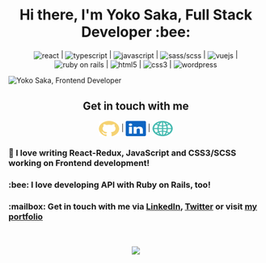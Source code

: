 <h1 align="center"> Hi there, I'm Yoko Saka, Full Stack Developer :bee:</h1>
<p align="center">
  <img align="center" src='https://github.com/yocosaka/yocosaka/blob/master/images/react.svg' alt='react'  height="30" width="40"> |
  <img align="center" src='https://github.com/yocosaka/yocosaka/blob/master/images/typeScript.svg' alt='typescript'  height="30" width="40"> |
  <img align="center" src='https://github.com/yocosaka/yocosaka/blob/master/images/js.svg' alt='javascript'  height="30" width="40"> |
  <img align="center" src='https://github.com/yocosaka/yocosaka/blob/master/images/sass.svg' alt='sass/scss'  height="30" width="40"> |
  <img align="center" src='https://github.com/yocosaka/yocosaka/blob/master/images/vuejs.svg' alt='vuejs'  height="30" width="40"> |
  <img align="center" src='https://github.com/yocosaka/yocosaka/blob/master/images/rubyonrails.svg' alt='ruby on rails'  height="30" width="40"> |
  <img align="center" src='https://github.com/yocosaka/yocosaka/blob/master/images/html5.svg' alt='html5'  height="30" width="40"> |
  <img align="center" src='https://github.com/yocosaka/yocosaka/blob/master/images/css3.svg' alt='css3'  height="30" width="40"> |
  <img align="center" src='https://github.com/yocosaka/yocosaka/blob/master/images/wordpress.svg' alt='wordpress'  height="30" width="40">

</p>
<img src="https://github.com/yocosaka/yocosaka/blob/master/images/cover.jpg" alt="Yoko Saka, Frontend Developer">

<h2 align="center">Get in touch with me</h2>
<p align="center">
<a href="https://github.com/yocosaka" target="blank"><img align="center" src='https://github.com/yocosaka/yocosaka/blob/master/images/github-n.svg' alt='github'  height="30" width="40"></a>  | <a href="https://www.linkedin.com/in/yokosaka/" target="blank"><img align="center" src="https://github.com/yocosaka/yocosaka/blob/master/images/linkedin.svg" alt="LinkedIn @yokosaka" height="30" width="40" /></a> | <a href="https://yocosaka.github.io/" target="blank"><img align="center" src="https://github.com/yocosaka/yocosaka/blob/master/images/global.svg" alt="yocosaka Portflio" height="30" width="40" /></a>
</p>
<h3>
🐞 I love writing React-Redux, JavaScript and CSS3/SCSS working on Frontend development!
</h3>
<h3>
:bee: I love developing API with Ruby on Rails, too!
</h3>
<h3>
:mailbox: Get in touch with me via <a href="https://www.linkedin.com/in/yokosaka/" target="_blank">LinkedIn</a>, <a href="https://twitter.com/yocosaka" target="_blank">Twitter</a> or visit <a href="https://yocosaka.github.io/" target="_blank">my portfolio</a> 
</h3>
<br>
<p align="center">
<img src="https://github-readme-stats.vercel.app/api?username=yocosaka&count_private=true&show_icons=true&theme=default" align="center">
</p>
